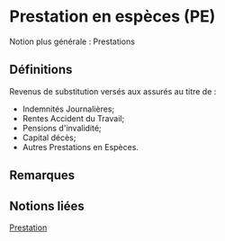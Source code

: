 # Prestation en espèces (PE)
<!-- SPDX-License-Identifier: MPL-2.0 -->

Notion plus générale : Prestations

## Définitions

Revenus de substitution versés aux assurés au titre de :
-  Indemnités Journalières;
-  Rentes Accident du Travail;
-  Pensions d'invalidité;
-  Capital décès;
-  Autres Prestations en Espèces.

## Remarques

## Notions liées

[Prestation](prestation.md)

